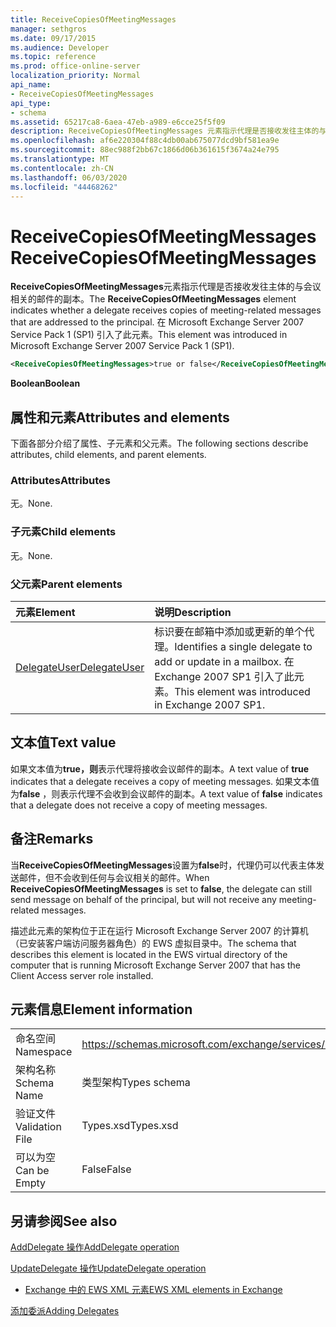 ```yaml
---
title: ReceiveCopiesOfMeetingMessages
manager: sethgros
ms.date: 09/17/2015
ms.audience: Developer
ms.topic: reference
ms.prod: office-online-server
localization_priority: Normal
api_name:
- ReceiveCopiesOfMeetingMessages
api_type:
- schema
ms.assetid: 65217ca8-6aea-47eb-a989-e6cce25f5f09
description: ReceiveCopiesOfMeetingMessages 元素指示代理是否接收发往主体的与会议相关的邮件的副本。 在 Microsoft Exchange Server 2007 Service Pack 1 (SP1) 引入了此元素。
ms.openlocfilehash: af6e220304f88c4db00ab675077dcd9bf581ea9e
ms.sourcegitcommit: 88ec988f2bb67c1866d06b361615f3674a24e795
ms.translationtype: MT
ms.contentlocale: zh-CN
ms.lasthandoff: 06/03/2020
ms.locfileid: "44468262"
---
```

# <a name="receivecopiesofmeetingmessages"></a><span data-ttu-id="5e33c-104">ReceiveCopiesOfMeetingMessages</span><span class="sxs-lookup"><span data-stu-id="5e33c-104">ReceiveCopiesOfMeetingMessages</span></span>

<span data-ttu-id="5e33c-105">**ReceiveCopiesOfMeetingMessages**元素指示代理是否接收发往主体的与会议相关的邮件的副本。</span><span class="sxs-lookup"><span data-stu-id="5e33c-105">The **ReceiveCopiesOfMeetingMessages** element indicates whether a delegate receives copies of meeting-related messages that are addressed to the principal.</span></span> <span data-ttu-id="5e33c-106">在 Microsoft Exchange Server 2007 Service Pack 1 (SP1) 引入了此元素。</span><span class="sxs-lookup"><span data-stu-id="5e33c-106">This element was introduced in Microsoft Exchange Server 2007 Service Pack 1 (SP1).</span></span> 
  
```xml
<ReceiveCopiesOfMeetingMessages>true or false</ReceiveCopiesOfMeetingMessages>
```

 <span data-ttu-id="5e33c-107">**Boolean**</span><span class="sxs-lookup"><span data-stu-id="5e33c-107">**Boolean**</span></span>
## <a name="attributes-and-elements"></a><span data-ttu-id="5e33c-108">属性和元素</span><span class="sxs-lookup"><span data-stu-id="5e33c-108">Attributes and elements</span></span>

<span data-ttu-id="5e33c-109">下面各部分介绍了属性、子元素和父元素。</span><span class="sxs-lookup"><span data-stu-id="5e33c-109">The following sections describe attributes, child elements, and parent elements.</span></span>
  
### <a name="attributes"></a><span data-ttu-id="5e33c-110">Attributes</span><span class="sxs-lookup"><span data-stu-id="5e33c-110">Attributes</span></span>

<span data-ttu-id="5e33c-111">无。</span><span class="sxs-lookup"><span data-stu-id="5e33c-111">None.</span></span>
  
### <a name="child-elements"></a><span data-ttu-id="5e33c-112">子元素</span><span class="sxs-lookup"><span data-stu-id="5e33c-112">Child elements</span></span>

<span data-ttu-id="5e33c-113">无。</span><span class="sxs-lookup"><span data-stu-id="5e33c-113">None.</span></span>
  
### <a name="parent-elements"></a><span data-ttu-id="5e33c-114">父元素</span><span class="sxs-lookup"><span data-stu-id="5e33c-114">Parent elements</span></span>

|<span data-ttu-id="5e33c-115">**元素**</span><span class="sxs-lookup"><span data-stu-id="5e33c-115">**Element**</span></span>|<span data-ttu-id="5e33c-116">**说明**</span><span class="sxs-lookup"><span data-stu-id="5e33c-116">**Description**</span></span>|
|:-----|:-----|
|[<span data-ttu-id="5e33c-117">DelegateUser</span><span class="sxs-lookup"><span data-stu-id="5e33c-117">DelegateUser</span></span>](delegateuser.md) <br/> |<span data-ttu-id="5e33c-118">标识要在邮箱中添加或更新的单个代理。</span><span class="sxs-lookup"><span data-stu-id="5e33c-118">Identifies a single delegate to add or update in a mailbox.</span></span> <span data-ttu-id="5e33c-119">在 Exchange 2007 SP1 引入了此元素。</span><span class="sxs-lookup"><span data-stu-id="5e33c-119">This element was introduced in Exchange 2007 SP1.</span></span>  <br/> |
   
## <a name="text-value"></a><span data-ttu-id="5e33c-120">文本值</span><span class="sxs-lookup"><span data-stu-id="5e33c-120">Text value</span></span>

<span data-ttu-id="5e33c-121">如果文本值为**true，则**表示代理将接收会议邮件的副本。</span><span class="sxs-lookup"><span data-stu-id="5e33c-121">A text value of **true** indicates that a delegate receives a copy of meeting messages.</span></span> <span data-ttu-id="5e33c-122">如果文本值为**false** ，则表示代理不会收到会议邮件的副本。</span><span class="sxs-lookup"><span data-stu-id="5e33c-122">A text value of **false** indicates that a delegate does not receive a copy of meeting messages.</span></span> 
  
## <a name="remarks"></a><span data-ttu-id="5e33c-123">备注</span><span class="sxs-lookup"><span data-stu-id="5e33c-123">Remarks</span></span>

<span data-ttu-id="5e33c-124">当**ReceiveCopiesOfMeetingMessages**设置为**false**时，代理仍可以代表主体发送邮件，但不会收到任何与会议相关的邮件。</span><span class="sxs-lookup"><span data-stu-id="5e33c-124">When **ReceiveCopiesOfMeetingMessages** is set to **false**, the delegate can still send message on behalf of the principal, but will not receive any meeting-related messages.</span></span>
  
<span data-ttu-id="5e33c-125">描述此元素的架构位于正在运行 Microsoft Exchange Server 2007 的计算机（已安装客户端访问服务器角色）的 EWS 虚拟目录中。</span><span class="sxs-lookup"><span data-stu-id="5e33c-125">The schema that describes this element is located in the EWS virtual directory of the computer that is running Microsoft Exchange Server 2007 that has the Client Access server role installed.</span></span>
  
## <a name="element-information"></a><span data-ttu-id="5e33c-126">元素信息</span><span class="sxs-lookup"><span data-stu-id="5e33c-126">Element information</span></span>

|||
|:-----|:-----|
|<span data-ttu-id="5e33c-127">命名空间</span><span class="sxs-lookup"><span data-stu-id="5e33c-127">Namespace</span></span>  <br/> |https://schemas.microsoft.com/exchange/services/2006/types  <br/> |
|<span data-ttu-id="5e33c-128">架构名称</span><span class="sxs-lookup"><span data-stu-id="5e33c-128">Schema Name</span></span>  <br/> |<span data-ttu-id="5e33c-129">类型架构</span><span class="sxs-lookup"><span data-stu-id="5e33c-129">Types schema</span></span>  <br/> |
|<span data-ttu-id="5e33c-130">验证文件</span><span class="sxs-lookup"><span data-stu-id="5e33c-130">Validation File</span></span>  <br/> |<span data-ttu-id="5e33c-131">Types.xsd</span><span class="sxs-lookup"><span data-stu-id="5e33c-131">Types.xsd</span></span>  <br/> |
|<span data-ttu-id="5e33c-132">可以为空</span><span class="sxs-lookup"><span data-stu-id="5e33c-132">Can be Empty</span></span>  <br/> |<span data-ttu-id="5e33c-133">False</span><span class="sxs-lookup"><span data-stu-id="5e33c-133">False</span></span>  <br/> |
   
## <a name="see-also"></a><span data-ttu-id="5e33c-134">另请参阅</span><span class="sxs-lookup"><span data-stu-id="5e33c-134">See also</span></span>



[<span data-ttu-id="5e33c-135">AddDelegate 操作</span><span class="sxs-lookup"><span data-stu-id="5e33c-135">AddDelegate operation</span></span>](adddelegate-operation.md)
  
[<span data-ttu-id="5e33c-136">UpdateDelegate 操作</span><span class="sxs-lookup"><span data-stu-id="5e33c-136">UpdateDelegate operation</span></span>](updatedelegate-operation.md)


- [<span data-ttu-id="5e33c-137">Exchange 中的 EWS XML 元素</span><span class="sxs-lookup"><span data-stu-id="5e33c-137">EWS XML elements in Exchange</span></span>](ews-xml-elements-in-exchange.md)


[<span data-ttu-id="5e33c-138">添加委派</span><span class="sxs-lookup"><span data-stu-id="5e33c-138">Adding Delegates</span></span>](https://msdn.microsoft.com/library/3a744150-66a3-4a13-9433-793603ba5038%28Office.15%29.aspx)

